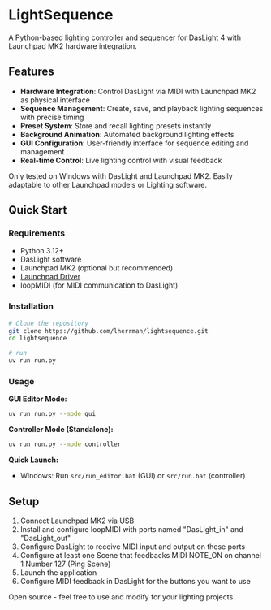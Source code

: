# LightSequence

A Python-based lighting controller and sequencer for DasLight 4 with Launchpad MK2 hardware integration.

## Features

- **Hardware Integration**: Control DasLight via MIDI with Launchpad MK2 as physical interface
- **Sequence Management**: Create, save, and playback lighting sequences with precise timing
- **Preset System**: Store and recall lighting presets instantly
- **Background Animation**: Automated background lighting effects
- **GUI Configuration**: User-friendly interface for sequence editing and management
- **Real-time Control**: Live lighting control with visual feedback

Only tested on Windows with DasLight and Launchpad MK2. Easily adaptable to other Launchpad models or Lighting software.

## Quick Start

### Requirements
- Python 3.12+
- DasLight software
- Launchpad MK2 (optional but recommended)
- [Launchpad Driver](https://downloads.novationmusic.com/novation/launchpad-mk2)
- loopMIDI (for MIDI communication to DasLight)

### Installation

```bash
# Clone the repository
git clone https://github.com/lherrman/lightsequence.git
cd lightsequence

# run
uv run run.py
```

### Usage

**GUI Editor Mode:**
```bash
uv run run.py --mode gui
```

**Controller Mode (Standalone):**
```bash
uv run run.py --mode controller
```

**Quick Launch:**
- Windows: Run `src/run_editor.bat` (GUI) or `src/run.bat` (controller)

## Setup

1. Connect Launchpad MK2 via USB
2. Install and configure loopMIDI with ports named "DasLight_in" and "DasLight_out"
3. Configure DasLight to receive MIDI input and output on these ports
4. Configure at least one Scene that feedbacks MIDI NOTE_ON on channel 1 Number 127 (Ping Scene)
5. Launch the application
6. Configure MIDI feedback in DasLight for the buttons you want to use



Open source - feel free to use and modify for your lighting projects.